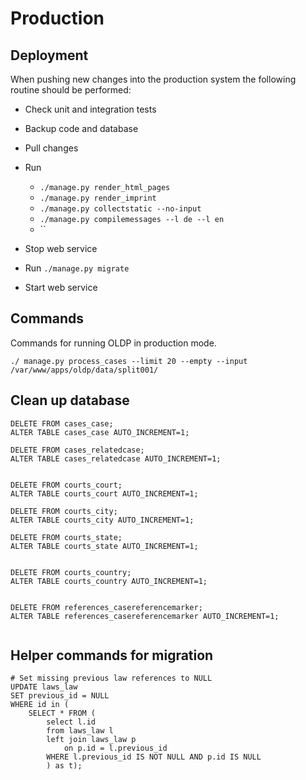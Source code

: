 # Production

## Deployment

When pushing new changes into the production system the following routine should be performed:

 - Check unit and integration tests

 - Backup code and database

 - Pull changes

 - Run
    - `./manage.py render_html_pages`
    - `./manage.py render_imprint`
    - `./manage.py collectstatic --no-input`
    - `./manage.py compilemessages --l de --l en`
    - ``

 - Stop web service

 - Run `./manage.py migrate`

 - Start web service


## Commands

Commands for running OLDP in production mode.


```
./ manage.py process_cases --limit 20 --empty --input /var/www/apps/oldp/data/split001/

```

## Clean up database

```
DELETE FROM cases_case;
ALTER TABLE cases_case AUTO_INCREMENT=1;

DELETE FROM cases_relatedcase;
ALTER TABLE cases_relatedcase AUTO_INCREMENT=1;


DELETE FROM courts_court;
ALTER TABLE courts_court AUTO_INCREMENT=1;

DELETE FROM courts_city;
ALTER TABLE courts_city AUTO_INCREMENT=1;

DELETE FROM courts_state;
ALTER TABLE courts_state AUTO_INCREMENT=1;


DELETE FROM courts_country;
ALTER TABLE courts_country AUTO_INCREMENT=1;


DELETE FROM references_casereferencemarker;
ALTER TABLE references_casereferencemarker AUTO_INCREMENT=1;


```

## Helper commands for migration

```
# Set missing previous law references to NULL
UPDATE laws_law
SET previous_id = NULL
WHERE id in (
    SELECT * FROM (
        select l.id
        from laws_law l
        left join laws_law p
            on p.id = l.previous_id
        WHERE l.previous_id IS NOT NULL AND p.id IS NULL
        ) as t);

```
